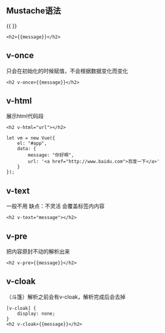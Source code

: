 ## Mustache语法
 {{ }}
```vue
<h2>{{message}}</h2>
```
## v-once
只会在初始化的时候赋值，不会根据数据变化而变化
```vue
<h2 v-once>{{message}}</h2>
```
## v-html
展示html代码段
```vue
<h2 v-html="url"></h2>

let vm = new Vue({
	el: "#app",
	data: {
		message: "你好啊",
		url: '<a href="http://www.baidu.com">百度一下</a>'
	}
});
```
## v-text
一般不用 缺点：不灵活 会覆盖标签内内容
```vue
<h2 v-text="message"></h2>
```
## v-pre
把内容原封不动的解析出来
```vue
<h2 v-pre>{{message}}</h2>
```
## v-cloak
（斗篷）解析之前会有v-cloak，解析完成后会去掉
```vue
[v-cloak] {
	display: none;
}
<h2 v-cloak>{{message}}</h2>
```
